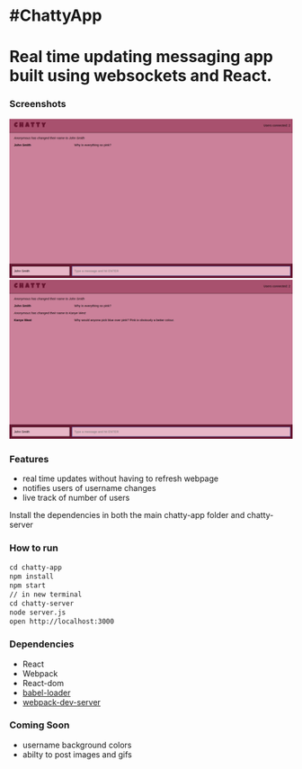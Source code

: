 #ChattyApp 
=====================

Real time updating messaging app built using websockets and React. 
====================
### Screenshots
!["screenshot of messenger app 1"](https://github.com/rajmytaj/Chatty-App/blob/master/docs/screenshot.png)
!["screenshot of messenger app 2"](https://github.com/rajmytaj/Chatty-App/blob/master/docs/screenshot2.png)

### Features 

* real time updates without having to refresh webpage
* notifies users of username changes
* live track of number of users 

Install the dependencies in both the main chatty-app folder and chatty-server

### How to run 
```
cd chatty-app
npm install
npm start
// in new terminal
cd chatty-server
node server.js
open http://localhost:3000

```
### Dependencies

* React
* Webpack
* React-dom
* [babel-loader](https://github.com/babel/babel-loader)
* [webpack-dev-server](https://github.com/webpack/webpack-dev-server)

### Coming Soon
* username background colors
* abilty to post images and gifs 
